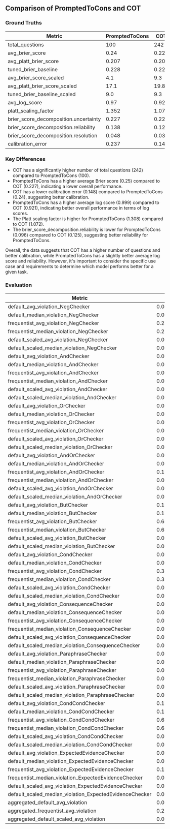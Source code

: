## Comparison of PromptedToCons and COT

### Ground Truths
| Metric | PromptedToCons | COT | Difference |
|--------|-----------------|-----|------------|
| total_questions | 100 | 242 | -142 |
| avg_brier_score | 0.24 | 0.227 | 0.013 |
| avg_platt_brier_score | 0.207 | 0.201 | 0.006 |
| tuned_brier_baseline | 0.228 | 0.227 | 0.001 |
| avg_brier_score_scaled | 4.1 | 9.3 | -5.2 |
| avg_platt_brier_score_scaled | 17.1 | 19.8 | -2.7 |
| tuned_brier_baseline_scaled | 9.0 | 9.3 | -0.3 |
| avg_log_score | 0.97 | 0.921 | 0.049 |
| platt_scaling_factor | 1.352 | 1.072 | 0.28 |
| brier_score_decomposition.uncertainty | 0.227 | 0.227 | 0.0 |
| brier_score_decomposition.reliability | 0.138 | 0.125 | 0.013 |
| brier_score_decomposition.resolution | 0.048 | 0.034 | 0.014 |
| calibration_error | 0.237 | 0.148 | 0.089 |

### Key Differences

- COT has a significantly higher number of total questions (242) compared to PromptedToCons (100).
- PromptedToCons has a higher average Brier score (0.25) compared to COT (0.227), indicating a lower overall performance.
- COT has a lower calibration error (0.148) compared to PromptedToCons (0.24), suggesting better calibration.
- PromptedToCons has a higher average log score (0.999) compared to COT (0.921), indicating better overall performance in terms of log scores.
- The Platt scaling factor is higher for PromptedToCons (1.308) compared to COT (1.072).
- The brier_score_decomposition.reliability is lower for PromptedToCons (0.096) compared to COT (0.125), suggesting better reliability for PromptedToCons.

Overall, the data suggests that COT has a higher number of questions and better calibration, while PromptedToCons has a slightly better average log score and reliability. However, it's important to consider the specific use case and requirements to determine which model performs better for a given task.



### Evaluation
| Metric | PromptedToCons | COT | Difference |
|--------|-----------------|-----|------------|
| default_avg_violation_NegChecker | 0.036021 | 0.032393 | 0.003628 |
| default_median_violation_NegChecker | 0.022816 | 0.012004 | 0.010812 |
| frequentist_avg_violation_NegChecker | 0.213857 | 0.190483 | 0.023374 |
| frequentist_median_violation_NegChecker | 0.214614 | 0.155043 | 0.059571 |
| default_scaled_avg_violation_NegChecker | 0.01801 | 0.016196 | 0.001814 |
| default_scaled_median_violation_NegChecker | 0.011408 | 0.006002 | 0.005406 |
| default_avg_violation_AndChecker | 0.010148 | 0.013978 | -0.00383 |
| default_median_violation_AndChecker | 0.0 | 0.0 | 0.0 |
| frequentist_avg_violation_AndChecker | 0.074483 | 0.087308 | -0.012825 |
| frequentist_median_violation_AndChecker | 0.0 | 0.0 | 0.0 |
| default_scaled_avg_violation_AndChecker | 0.003383 | 0.004659 | -0.001276 |
| default_scaled_median_violation_AndChecker | 0.0 | 0.0 | 0.0 |
| default_avg_violation_OrChecker | 0.001801 | 0.022114 | -0.020313 |
| default_median_violation_OrChecker | 0.0 | 0.0 | 0.0 |
| frequentist_avg_violation_OrChecker | 0.030928 | 0.111408 | -0.08048 |
| frequentist_median_violation_OrChecker | 0.0 | 0.0 | 0.0 |
| default_scaled_avg_violation_OrChecker | 0.0006 | 0.007371 | -0.006771 |
| default_scaled_median_violation_OrChecker | 0.0 | 0.0 | 0.0 |
| default_avg_violation_AndOrChecker | 0.010875 | 0.026598 | -0.015723 |
| default_median_violation_AndOrChecker | 0.001355 | 0.005422 | -0.004067 |
| frequentist_avg_violation_AndOrChecker | 0.116759 | 0.168982 | -0.052223 |
| frequentist_median_violation_AndOrChecker | 0.0 | 0.112438 | -0.112438 |
| default_scaled_avg_violation_AndOrChecker | 0.002725 | 0.006649 | -0.003924 |
| default_scaled_median_violation_AndOrChecker | 0.000339 | 0.001355 | -0.001016 |
| default_avg_violation_ButChecker | 0.134589 | 0.078065 | 0.056524 |
| default_median_violation_ButChecker | 0.127674 | 0.021617 | 0.106057 |
| frequentist_avg_violation_ButChecker | 0.608601 | 0.410046 | 0.198555 |
| frequentist_median_violation_ButChecker | 0.622126 | 0.377285 | 0.244841 |
| default_scaled_avg_violation_ButChecker | 0.033647 | 0.026022 | 0.007625 |
| default_scaled_median_violation_ButChecker | 0.031918 | 0.007206 | 0.024712 |
| default_avg_violation_CondChecker | 0.071002 | 0.092049 | -0.021047 |
| default_median_violation_CondChecker | 0.035478 | 0.040777 | -0.005299 |
| frequentist_avg_violation_CondChecker | 0.342989 | 0.429661 | -0.086672 |
| frequentist_median_violation_CondChecker | 0.301169 | 0.373437 | -0.072268 |
| default_scaled_avg_violation_CondChecker | 0.023667 | 0.023012 | 0.000655 |
| default_scaled_median_violation_CondChecker | 0.011826 | 0.010194 | 0.001632 |
| default_avg_violation_ConsequenceChecker | 0.00372 | 0.003443 | 0.000277 |
| default_median_violation_ConsequenceChecker | 0.0 | 0.0 | 0.0 |
| frequentist_avg_violation_ConsequenceChecker | 0.027407 | 0.031345 | -0.003938 |
| frequentist_median_violation_ConsequenceChecker | 0.0 | 0.0 | 0.0 |
| default_scaled_avg_violation_ConsequenceChecker | 0.00186 | 0.001721 | 0.000139 |
| default_scaled_median_violation_ConsequenceChecker | 0.0 | 0.0 | 0.0 |
| default_avg_violation_ParaphraseChecker | 0.007101 | 0.016015 | -0.008914 |
| default_median_violation_ParaphraseChecker | 0.002561 | 0.002854 | -0.000293 |
| frequentist_avg_violation_ParaphraseChecker | 0.06941 | 0.117398 | -0.047988 |
| frequentist_median_violation_ParaphraseChecker | 0.071538 | 0.075507 | -0.003969 |
| default_scaled_avg_violation_ParaphraseChecker | 0.003551 | 0.008008 | -0.004457 |
| default_scaled_median_violation_ParaphraseChecker | 0.00128 | 0.001427 | -0.000147 |
| default_avg_violation_CondCondChecker | 0.134589 | 0.092049 | 0.04254 |
| default_median_violation_CondCondChecker | 0.127674 | 0.040777 | 0.086897 |
| frequentist_avg_violation_CondCondChecker | 0.608601 | 0.429661 | 0.17894 |
| frequentist_median_violation_CondCondChecker | 0.622126 | 0.373437 | 0.248689 |
| default_scaled_avg_violation_CondCondChecker | 0.033647 | 0.023012 | 0.010635 |
| default_scaled_median_violation_CondCondChecker | 0.031918 | 0.010194 | 0.021724 |
| default_avg_violation_ExpectedEvidenceChecker | 0.017117 | 0.026458 | -0.009341 |
| default_median_violation_ExpectedEvidenceChecker | 0.0 | 0.00426 | -0.00426 |
| frequentist_avg_violation_ExpectedEvidenceChecker | 0.145583 | 0.22093 | -0.075347 |
| frequentist_median_violation_ExpectedEvidenceChecker | 0.083088 | 0.170748 | -0.08766 |
| default_scaled_avg_violation_ExpectedEvidenceChecker | 0.004279 | 0.006614 | -0.002335 |
| default_scaled_median_violation_ExpectedEvidenceChecker | 0.0 | 0.001065 | -0.001065 |
| aggregated_default_avg_violation | 0.04759959999999999 | 0.0382392 | 0.00936639999999999 |
| aggregated_frequentist_avg_violation | 0.22742569999999995 | 0.21066120000000002 | 0.016764499999999932 |
| aggregated_default_scaled_avg_violation | 0.015287700000000001 | 0.0124058 | 0.002881900000000001 |